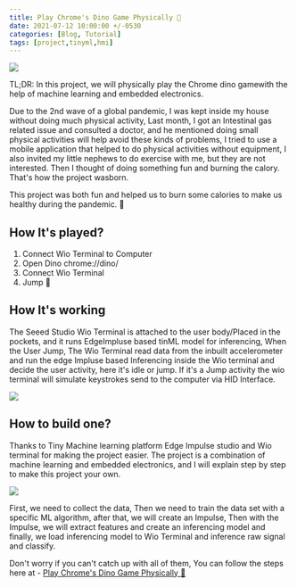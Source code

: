 ```yaml
---
title: Play Chrome's Dino Game Physically 🦕
date: 2021-07-12 10:00:00 +/-0530
categories: [Blog, Tutorial]
tags: [project,tinyml,hmi]
---
```


![](https://hackster.imgix.net/uploads/attachments/1323340/powered_by_(1)_THUZrCwShJ.gif?auto=format%2Ccompress&gifq=35&w=900&h=675&fit=min&fm=mp4)

TL;DR: In this project, we will physically play the Chrome dino gamewith the help of machine learning and embedded electronics.

Due to the 2nd wave of a global pandemic, I was kept inside my house without doing much physical activity, Last month, I got an Intestinal gas related issue and consulted a doctor, and he mentioned doing small physical activities will help avoid these kinds of problems, I tried to use a mobile application that helped to do physical activities without equipment, I also invited my little nephews to do exercise with me, but they are not interested. Then I thought of doing something fun and burning the calory. That's how the project wasborn.

This project was both fun and helped us to burn some calories to make us healthy during the pandemic. 🤗

## How It's played?
1. Connect Wio Terminal to Computer
2. Open Dino chrome://dino/
3. Connect Wio Terminal
4. Jump 🙌

## How It's working

The Seeed Studio Wio Terminal is attached to the user body/Placed in the pockets, and it runs EdgeImpluse based tinML model for inferencing, When the User Jump, The Wio Terminal read data from the inbuilt accelerometer and run the edge Impluse based Inferencing inside the Wio terminal and decide the user activity, here it's idle or jump. If it's a Jump activity the wio terminal will simulate keystrokes send to the computer via HID Interface.

![](https://hackster.imgix.net/uploads/attachments/1323141/archi_WGLSD99tAr.png?auto=compress%2Cformat&w=740&h=555&fit=max)

## How to build one?

Thanks to Tiny Machine learning platform Edge Impulse studio and Wio terminal for making the project easier. The project is a combination of machine learning and embedded electronics, and I will explain step by step to make this project your own.

![](https://hackster.imgix.net/uploads/attachments/1323143/archi2_b28LUSQjTG.png?auto=compress%2Cformat&w=740&h=555&fit=max)

First, we need to collect the data, Then we need to train the data set with a specific ML algorithm, after that, we will create an Impulse, Then with the Impulse, we will extract features and create an inferencing model and finally, we load inferencing model to Wio Terminal and inference raw signal and classify.

Don't worry if you can't catch up with all of them, You can follow the steps here at - [Play Chrome's Dino Game Physically 🦕](https://www.hackster.io/Salmanfarisvp/play-chrome-s-dino-game-physically-db42c2)